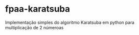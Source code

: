 # fpaa-karatsuba
Implementação simples do algoritmo Karatsuba em python para multiplicação de 2 númeroas
